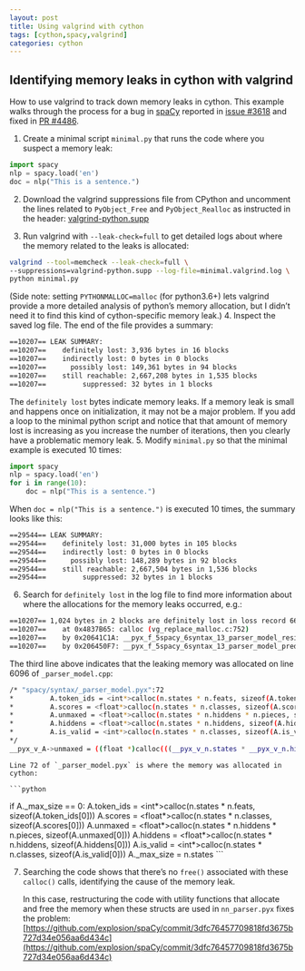 ```yaml
---
layout: post
title: Using valgrind with cython
tags: [cython,spacy,valgrind]
categories: cython
---
```


## Identifying memory leaks in cython with valgrind

How to use valgrind to track down memory leaks in cython. This example walks
through the process for a bug in [spaCy](https://github.com/spaCy) reported in
[issue #3618](https://github.com/explosion/spaCy/issues/3618) and fixed in
[PR #4486](https://github.com/explosion/spaCy/pull/4486).

1. Create a minimal script `minimal.py` that runs the code where you suspect a
   memory leak:
```python
import spacy
nlp = spacy.load('en')
doc = nlp("This is a sentence.")
```
2. Download the valgrind suppressions file from CPython and uncomment the
lines related to `PyObject_Free` and `PyObject_Realloc` as instructed in the
header: [valgrind-python.supp](https://github.com/python/cpython/blob/master/Misc/valgrind-python.supp)

3. Run valgrind with `--leak-check=full` to get detailed logs about where the
memory related to the leaks is allocated:
```bash
valgrind --tool=memcheck --leak-check=full \
--suppressions=valgrind-python.supp --log-file=minimal.valgrind.log \
python minimal.py
```
(Side note: setting `PYTHONMALLOC=malloc` (for python3.6+) lets valgrind
provide a more detailed analysis of python’s memory allocation, but I didn’t
need it to find this kind of cython-specific memory leak.)
4. Inspect the saved log file. The end of the file provides a summary:
```bash
==10207== LEAK SUMMARY:
==10207==    definitely lost: 3,936 bytes in 16 blocks
==10207==    indirectly lost: 0 bytes in 0 blocks
==10207==      possibly lost: 149,361 bytes in 94 blocks
==10207==    still reachable: 2,667,208 bytes in 1,535 blocks
==10207==         suppressed: 32 bytes in 1 blocks
```
The `definitely lost` bytes indicate memory leaks. If a memory leak is small
and happens once on initialization, it may not be a major problem. If you add a
loop to the minimal python script and notice that that amount of memory lost is
increasing as you increase the number of iterations, then you clearly have a
problematic memory leak.
5. Modify `minimal.py` so that the minimal example is executed 10 times:
```python
import spacy
nlp = spacy.load('en')
for i in range(10):
    doc = nlp("This is a sentence.")
```
When `doc = nlp("This is a sentence.")` is executed 10 times, the summary
looks like this:
```bash
==29544== LEAK SUMMARY:
==29544==    definitely lost: 31,000 bytes in 105 blocks
==29544==    indirectly lost: 0 bytes in 0 blocks
==29544==      possibly lost: 148,289 bytes in 92 blocks
==29544==    still reachable: 2,667,504 bytes in 1,536 blocks
==29544==         suppressed: 32 bytes in 1 blocks
```
6. Search for `definitely lost` in the log file to find more information about
   where the allocations for the memory leaks occurred, e.g.:
```bash
==10207== 1,024 bytes in 2 blocks are definitely lost in loss record 667 of 878
==10207==    at 0x4837B65: calloc (vg_replace_malloc.c:752)
==10207==    by 0x20641C1A: __pyx_f_5spacy_6syntax_13_parser_model_resize_activations(__pyx_t_5spacy_6syntax_13_parser_model_ActivationsC*, __pyx_t_5spacy_6syntax_13_parser_model_SizesC) (_parser_model.cpp:6096)
==10207==    by 0x206450F7: __pyx_f_5spacy_6syntax_13_parser_model_predict_states(__pyx_t_5spacy_6syntax_13_parser_model_ActivationsC*, __pyx_t_5spacy_6syntax_6_state_StateC**, __pyx_t_5spacy_6syntax_13_parser_model_WeightsC const*, __pyx_t_5spacy_6syntax_13_parser_model_SizesC) (_parser_model.cpp:6254)
```
The third line above indicates that the leaking memory was allocated on
line 6096 of `_parser_model.cpp`:
```bash
/* "spacy/syntax/_parser_model.pyx":72
*         A.token_ids = <int*>calloc(n.states * n.feats, sizeof(A.token_ids[0]))
*         A.scores = <float*>calloc(n.states * n.classes, sizeof(A.scores[0]))
*         A.unmaxed = <float*>calloc(n.states * n.hiddens * n.pieces, sizeof(A.unmaxed[0]))             # <<<<<<<<<<<<<<
*         A.hiddens = <float*>calloc(n.states * n.hiddens, sizeof(A.hiddens[0]))
*         A.is_valid = <int*>calloc(n.states * n.classes, sizeof(A.is_valid[0]))
*/
__pyx_v_A->unmaxed = ((float *)calloc(((__pyx_v_n.states * __pyx_v_n.hiddens) * __pyx_v_n.pieces), (sizeof((__pyx_v_A->unmaxed[0])))));
```

    Line 72 of `_parser_model.pyx` is where the memory was allocated in cython:

    ```python
if A._max_size == 0:
    A.token_ids = <int*>calloc(n.states * n.feats, sizeof(A.token_ids[0]))
    A.scores = <float*>calloc(n.states * n.classes, sizeof(A.scores[0]))
    A.unmaxed = <float*>calloc(n.states * n.hiddens * n.pieces, sizeof(A.unmaxed[0]))
    A.hiddens = <float*>calloc(n.states * n.hiddens, sizeof(A.hiddens[0]))
    A.is_valid = <int*>calloc(n.states * n.classes, sizeof(A.is_valid[0]))
    A._max_size = n.states
    ```

7. Searching the code shows that there’s no `free()` associated with these
   `calloc()` calls, identifying the cause of the memory leak.

    In this case, restructuring the code with utility functions that allocate
and free the memory when these structs are used in `nn_parser.pyx` fixes the
problem:
[https://github.com/explosion/spaCy/commit/3dfc76457709818fd3675b727d34e056aa6d434c](https://github.com/explosion/spaCy/commit/3dfc76457709818fd3675b727d34e056aa6d434c)
